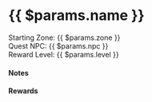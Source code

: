 ---
---
<script setup>
//import { useData } from 'vitepress'

//const { page } = useData()
</script>

<h1>{{ $params.name }}</h1>
  <p class="bok-text-2">
    Starting Zone: {{ $params.zone }}<br />
    Quest NPC: {{ $params.npc }}<br />
    Reward Level: {{ $params.level }}<br />
  </p>
    
  <h4>Notes</h4>
  
  <!-- @content -->

  <h4>Rewards</h4>
    <template v-for="(value) in $params.rewards">
      <div v-if="value">
        <ImageLink path="items/" :name="value" :alt="$params.Name" />
      </div>
    </template>

<!-- <pre>{{ $params }}</pre> -->
<!-- <pre>{{ page }}</pre> -->

<style>
</style>
